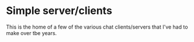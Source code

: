 # Simple server/clients
This is the home of a few of the various chat clients/servers that I've had to make over tbe years. 

